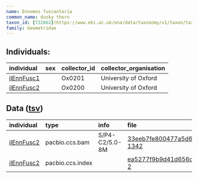 ```yaml
---
name: Ennomos fuscantaria
common_name: dusky thorn
taxon_id: [722662](https://www.ebi.ac.uk/ena/data/taxonomy/v1/taxon/tax-id/722662)order: Lepidoptera
family: Geometridae
---
```


## Individuals:

| individual | sex | collector_id | collector_organisation |
| :--------- | :-: | :----------- | :--------------------- |
| [ilEnnFusc1](ilEnnFusc1.md) |  | Ox0201 | University of Oxford |
| [ilEnnFusc2](ilEnnFusc2.md) |  | Ox0200 | University of Oxford |

## Data ([tsv](Ennomos_fuscantaria_data.tsv))

| individual | type | info | file |
| :--------- | :--- | :--- | :--- |
| [ilEnnFusc2](ilEnnFusc2.md) | pacbio.ccs.bam | S/P4-C2/5.0-8M | [33eeb7fe800477a5d64d1fac69e7dcb0-1342](https://darwin.cog.sanger.ac.uk/insects/Ennomos_fuscantaria/ilEnnFusc2/genomic_data/pacbio/m64097_200202_131657.ccs.bam) |
| [ilEnnFusc2](ilEnnFusc2.md) | pacbio.ccs.index |  | [ea5277f9b9d41d656d89f3703b124763-2](https://darwin.cog.sanger.ac.uk/insects/Ennomos_fuscantaria/ilEnnFusc2/genomic_data/pacbio/m64097_200202_131657.ccs.bam.pbi) |
